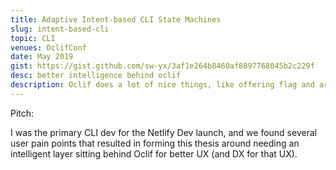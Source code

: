 ```yaml
---
title: Adaptive Intent-based CLI State Machines
slug: intent-based-cli
topic: CLI
venues: OclifConf
date: May 2019
gist: https://gist.github.com/sw-yx/3af1e264b8460af8897768045b2c229f
desc: better intelligence behind oclif
description: Oclif does a lot of nice things, like offering flag and argument parsing, help documentation, and pluggability. That's good for the CLI developer. But what about the CLI user? Instead of viewing our CLI's as simple harnesses for procedure calls, how can we add an intelligent layer to interpret to user intent and guide them down a pit of success? How can we make our CLI's improve using information gained over time?
---
```


Pitch:

I was the primary CLI dev for the Netlify Dev launch, and we found several user pain points that resulted in forming this thesis around needing an intelligent layer sitting behind Oclif for better UX (and DX for that UX).
